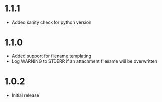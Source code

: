 # 1.1.1
* Added sanity check for python version

# 1.1.0
* Added support for filename templating
* Log WARNING to STDERR if an attachment filename will be overwritten

# 1.0.2
* Initial release